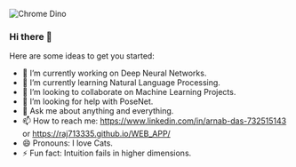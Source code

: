 ![Chrome Dino](https://mir-s3-cdn-cf.behance.net/project_modules/max_1200/4ff07986208593.5d9a654e92f36.gif)

### Hi there 👋



<!--
**raj713335/raj713335** is a ✨ _special_ ✨ repository because its `README.md` (this file) appears on your GitHub profile .
-->

Here are some ideas to get you started:

- 🔭 I’m currently working on Deep Neural Networks.
- 🌱 I’m currently learning Natural Language Processing.
- 👯 I’m looking to collaborate on Machine Learning Projects.
- 🤔 I’m looking for help with PoseNet.
- 💬 Ask me about anything and everything.
- 📫 How to reach me: https://www.linkedin.com/in/arnab-das-732515143 or https://raj713335.github.io/WEB_APP/
- 😄 Pronouns: I love Cats.
- ⚡ Fun fact: Intuition fails in higher dimensions.

